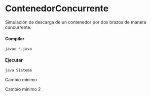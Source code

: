 # ContenedorConcurrente
Simulación de descarga de un contenedor por dos brazos de manera concurrente.

#### Compilar 

  ```bash
  javac *.java
  ```

#### Ejecutar 

  ```bash
  java Sistema
  ```

Cambio minimo

Cambio minimo 2
